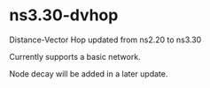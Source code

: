 # ns3.30-dvhop
Distance-Vector Hop updated from ns2.20 to ns3.30

Currently supports a basic network.

Node decay will be added in a later update.
